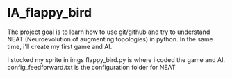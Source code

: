 # IA_flappy_bird

The project goal is to learn how to use git/github and try to understand NEAT (Neuroevolution of augmenting topologies) in python.
In the same time, i'll create my first game and AI.

I stocked my sprite in imgs
flappy_bird.py is where i coded the game and AI.
config_feedforward.txt is the configuration folder for NEAT


